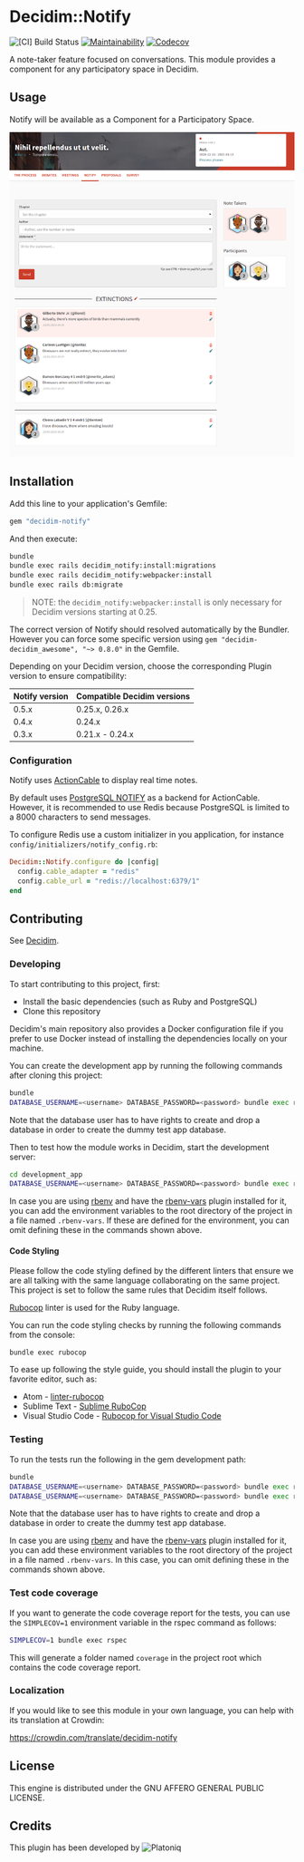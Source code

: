 # Decidim::Notify

![[CI] Build Status](https://github.com/Platoniq/decidim-module-notify/workflows/%5BCI%5D%20Test%20Notify/badge.svg)
[![Maintainability](https://api.codeclimate.com/v1/badges/a00b6c950199d3530dc9/maintainability)](https://codeclimate.com/github/Platoniq/decidim-module-notify/maintainability)
[![Codecov](https://codecov.io/gh/Platoniq/decidim-module-notify/branch/master/graph/badge.svg)](https://codecov.io/gh/Platoniq/decidim-module-notify)


A note-taker feature focused on conversations. This module provides a component for any participatory space in Decidim.

## Usage

Notify will be available as a Component for a Participatory
Space.

![Notify component](examples/notify.png)

## Installation

Add this line to your application's Gemfile:

```ruby
gem "decidim-notify"
```

And then execute:

```bash
bundle
bundle exec rails decidim_notify:install:migrations
bundle exec rails decidim_notify:webpacker:install
bundle exec rails db:migrate
```

> NOTE: the `decidim_notify:webpacker:install` is only necessary for Decidim versions starting at 0.25.

The correct version of Notify should resolved automatically by the Bundler.
However you can force some specific version using `gem "decidim-decidim_awesome", "~> 0.8.0"` in the Gemfile.

Depending on your Decidim version, choose the corresponding Plugin version to ensure compatibility:

| Notify version | Compatible Decidim versions |
|---|---|
| 0.5.x | 0.25.x, 0.26.x |
| 0.4.x | 0.24.x |
| 0.3.x | 0.21.x - 0.24.x |

### Configuration

Notify uses [ActionCable](https://guides.rubyonrails.org/action_cable_overview.html) to display real time notes.

By default uses [PostgreSQL NOTIFY](https://www.postgresql.org/docs/9.0/sql-notify.html) as a backend for ActionCable. However, it is recommended to use Redis because PostgreSQL is limited to a 8000 characters to send messages.

To configure Redis use a custom initializer in you application, for instance `config/initializers/notify_config.rb`:

```ruby
Decidim::Notify.configure do |config|
  config.cable_adapter = "redis"
  config.cable_url = "redis://localhost:6379/1"
end
```

## Contributing

See [Decidim](https://github.com/decidim/decidim).


### Developing

To start contributing to this project, first:

- Install the basic dependencies (such as Ruby and PostgreSQL)
- Clone this repository

Decidim's main repository also provides a Docker configuration file if you
prefer to use Docker instead of installing the dependencies locally on your
machine.

You can create the development app by running the following commands after
cloning this project:

```bash
bundle
DATABASE_USERNAME=<username> DATABASE_PASSWORD=<password> bundle exec rake development_app
```

Note that the database user has to have rights to create and drop a database in
order to create the dummy test app database.

Then to test how the module works in Decidim, start the development server:

```bash
cd development_app
DATABASE_USERNAME=<username> DATABASE_PASSWORD=<password> bundle exec rails s
```

In case you are using [rbenv](https://github.com/rbenv/rbenv) and have the
[rbenv-vars](https://github.com/rbenv/rbenv-vars) plugin installed for it, you
can add the environment variables to the root directory of the project in a file
named `.rbenv-vars`. If these are defined for the environment, you can omit
defining these in the commands shown above.

#### Code Styling

Please follow the code styling defined by the different linters that ensure we
are all talking with the same language collaborating on the same project. This
project is set to follow the same rules that Decidim itself follows.

[Rubocop](https://rubocop.readthedocs.io/) linter is used for the Ruby language.

You can run the code styling checks by running the following commands from the
console:

```
bundle exec rubocop
```

To ease up following the style guide, you should install the plugin to your
favorite editor, such as:

- Atom - [linter-rubocop](https://atom.io/packages/linter-rubocop)
- Sublime Text - [Sublime RuboCop](https://github.com/pderichs/sublime_rubocop)
- Visual Studio Code - [Rubocop for Visual Studio Code](https://github.com/misogi/vscode-ruby-rubocop)

### Testing

To run the tests run the following in the gem development path:

```bash
bundle
DATABASE_USERNAME=<username> DATABASE_PASSWORD=<password> bundle exec rake test_app
DATABASE_USERNAME=<username> DATABASE_PASSWORD=<password> bundle exec rspec
```

Note that the database user has to have rights to create and drop a database in
order to create the dummy test app database.

In case you are using [rbenv](https://github.com/rbenv/rbenv) and have the
[rbenv-vars](https://github.com/rbenv/rbenv-vars) plugin installed for it, you
can add these environment variables to the root directory of the project in a
file named `.rbenv-vars`. In this case, you can omit defining these in the
commands shown above.

### Test code coverage

If you want to generate the code coverage report for the tests, you can use
the `SIMPLECOV=1` environment variable in the rspec command as follows:

```bash
SIMPLECOV=1 bundle exec rspec
```

This will generate a folder named `coverage` in the project root which contains
the code coverage report.

### Localization

If you would like to see this module in your own language, you can help with its
translation at Crowdin:

https://crowdin.com/translate/decidim-notify

## License

This engine is distributed under the GNU AFFERO GENERAL PUBLIC LICENSE.

## Credits

This plugin has been developed by ![Platoniq](examples/platoniq-logo.png)
